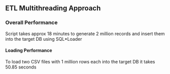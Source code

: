 ## ETL Multithreading Approach

### Overall Performance
Script takes approx 18 minutes to generate 2 million records and insert them into the target DB using SQL*Loader

#### Loading Performance
To load two CSV files with 1 million rows each into the target DB it takes 50.85 seconds